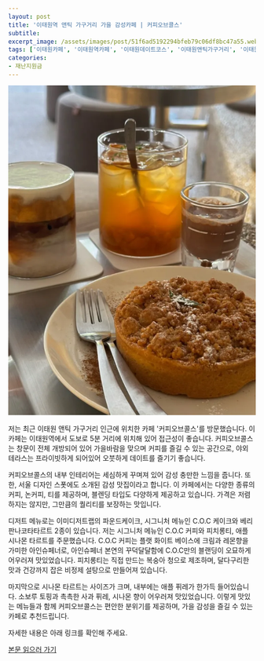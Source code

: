 ```yaml
---
layout: post
title: '이태원역 앤틱 가구거리 가을 감성카페 | 커피오브콜스'
subtitle: 
excerpt_image: /assets/images/post/51f6ad5192294bfeb79c06df8bc47a55.webp
tags: ['이태원카페', '이태원역카페', '이태원데이트코스', '이태원앤틱가구거리', '이태원가구거리', '커피오브콜스']
categories: 
- 재난지원금
---
```


![메인 이미지](/assets/images/post/51f6ad5192294bfeb79c06df8bc47a55.webp)

저는 최근 이태원 앤틱 가구거리 인근에 위치한 카페 '커피오브콜스'를 방문했습니다. 이 카페는 이태원역에서 도보로 5분 거리에 위치해 있어 접근성이 좋습니다. 커피오브콜스는 창문이 전체 개방되어 있어 가을바람을 맞으며 커피를 즐길 수 있는 공간으로, 야외 테라스는 프라이빗하게 되어있어 오붓하게 데이트를 즐기기 좋습니다.

커피오브콜스의 내부 인테리어는 세심하게 꾸며져 있어 감성 충만한 느낌을 줍니다. 또한, 서울 디자인 스폿에도 소개된 감성 맛집이라고 합니다. 이 카페에서는 다양한 종류의 커피, 논커피, 티를 제공하며, 블렌딩 타입도 다양하게 제공하고 있습니다. 가격은 저렴하지는 않지만, 그만큼의 퀄리티를 보장하는 맛입니다.

디저트 메뉴로는 이미디저트랩의 파운드케이크, 시그니처 메뉴인 C.O.C 케이크와 베리 판나코타타르트 2종이 있습니다. 저는 시그니처 메뉴인 C.O.C 커피와 피치롱티, 애플 시나몬 타르트를 주문했습니다. C.O.C 커피는 플랫 화이트 베이스에 크림과 레몬향을 가미한 아인슈페너로, 아인슈페너 본연의 꾸덕달달함에 C.O.C만의 블랜딩이 오묘하게 어우러져 맛있었습니다. 피치롱티는 직접 만드는 복숭아 청으로 제조하며, 달다구리한 맛과 건강까지 잡은 비정제 설탕으로 만들어져 있습니다.

마지막으로 시나몬 타르트는 사이즈가 크며, 내부에는 애플 퓌레가 한가득 들어있습니다. 소보루 토핑과 촉촉한 사과 퓌레, 시나몬 향이 어우러져 맛있었습니다. 이렇게 맛있는 메뉴들과 함께 커피오브콜스는 편안한 분위기를 제공하며, 가을 감성을 즐길 수 있는 카페로 추천드립니다.

자세한 내용은 아래 링크를 확인해 주세요.

[본문 읽으러 가기](https://m.blog.naver.com/ham_eaten_jellybear/223245501693)
